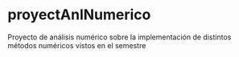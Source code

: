# proyectAnlNumerico
Proyecto de análisis numérico sobre la implementación de distintos métodos numéricos vistos en el semestre
